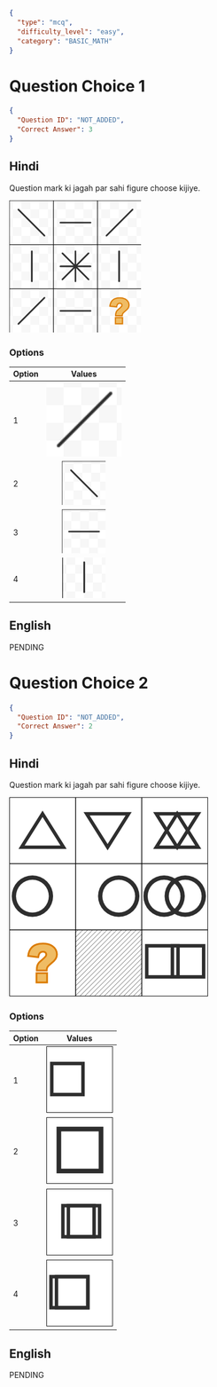```json
{
  "type": "mcq",
  "difficulty_level": "easy",
  "category": "BASIC_MATH"
}
```

# Question Choice 1
```json
{
  "Question ID": "NOT_ADDED",
  "Correct Answer": 3
}
```

## Hindi
Question mark ki jagah par sahi figure choose kijiye.

![](images/question_10/choice1/choice1.png)

### Options
| Option | Values                                      |
|:-------|:-------------------------------------------:|
| 1      | ![](images/question_10/choice1/option1.png) |
| 2      | ![](images/question_10/choice1/option2.png) |
| 3      | ![](images/question_10/choice1/option3.png) |
| 4      | ![](images/question_10/choice1/option4.png) |

## English
PENDING

# Question Choice 2
```json
{
  "Question ID": "NOT_ADDED",
  "Correct Answer": 2
}
```

## Hindi
Question mark ki jagah par sahi figure choose kijiye.

![](images/question_10/choice2/choice2.png)

### Options
| Option | Values                                      |
|:-------|:-------------------------------------------:|
| 1      | ![](images/question_10/choice2/option1.png) |
| 2      | ![](images/question_10/choice2/option2.png) |
| 3      | ![](images/question_10/choice2/option3.png) |
| 4      | ![](images/question_10/choice2/option4.png) |


## English
PENDING
